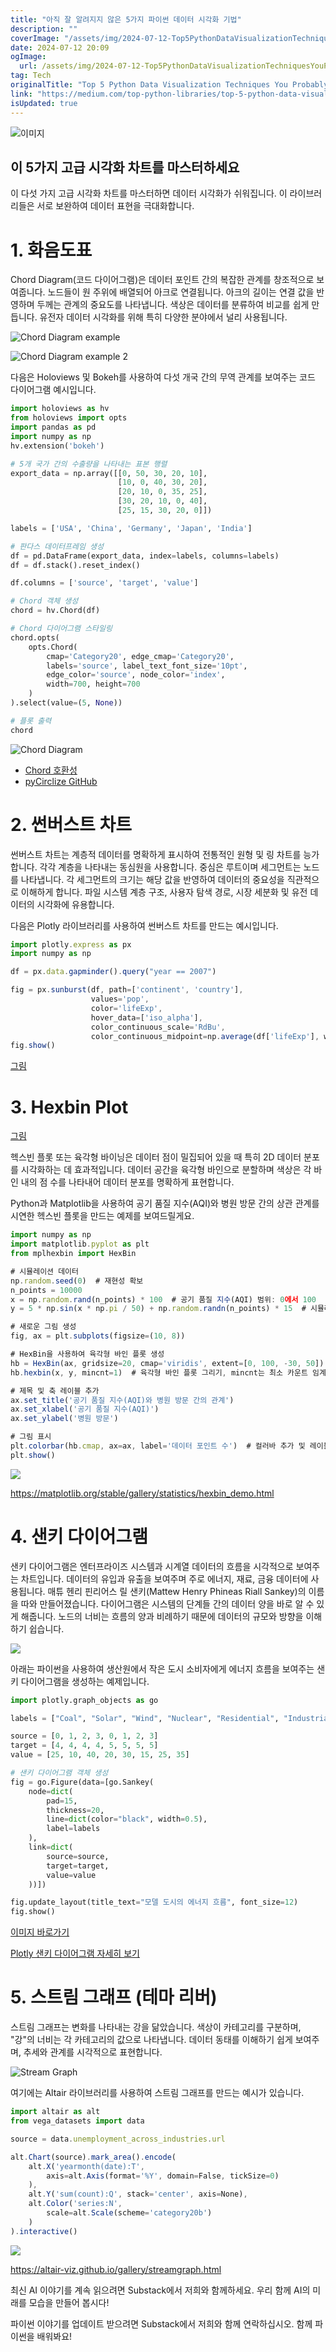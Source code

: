 ```yaml
---
title: "아직 잘 알려지지 않은 5가지 파이썬 데이터 시각화 기법"
description: ""
coverImage: "/assets/img/2024-07-12-Top5PythonDataVisualizationTechniquesYouProbablyArentUsing_0.png"
date: 2024-07-12 20:09
ogImage:
  url: /assets/img/2024-07-12-Top5PythonDataVisualizationTechniquesYouProbablyArentUsing_0.png
tag: Tech
originalTitle: "Top 5 Python Data Visualization Techniques You Probably Aren’t Using"
link: "https://medium.com/top-python-libraries/top-5-python-data-visualization-techniques-you-probably-arent-using-ecde053f578b"
isUpdated: true
---
```


![이미지](/assets/img/2024-07-12-Top5PythonDataVisualizationTechniquesYouProbablyArentUsing_0.png)

## 이 5가지 고급 시각화 차트를 마스터하세요

이 다섯 가지 고급 시각화 차트를 마스터하면 데이터 시각화가 쉬워집니다. 이 라이브러리들은 서로 보완하여 데이터 표현을 극대화합니다.

# 1. 화음도표

<!-- seedividend - 사각형 -->

<ins class="adsbygoogle"
     style="display:block"
     data-ad-client="ca-pub-4877378276818686"
     data-ad-slot="1898504329"
     data-ad-format="auto"
     data-full-width-responsive="true"></ins>

<script>
     (adsbygoogle = window.adsbygoogle || []).push({});
</script>

Chord Diagram(코드 다이어그램)은 데이터 포인트 간의 복잡한 관계를 창조적으로 보여줍니다. 노드들이 원 주위에 배열되어 아크로 연결됩니다. 아크의 길이는 연결 값을 반영하며 두께는 관계의 중요도를 나타냅니다. 색상은 데이터를 분류하여 비교를 쉽게 만듭니다. 유전자 데이터 시각화를 위해 특히 다양한 분야에서 널리 사용됩니다.

![Chord Diagram example](/assets/img/2024-07-12-Top5PythonDataVisualizationTechniquesYouProbablyArentUsing_1.png)

![Chord Diagram example 2](/assets/img/2024-07-12-Top5PythonDataVisualizationTechniquesYouProbablyArentUsing_2.png)

다음은 Holoviews 및 Bokeh를 사용하여 다섯 개국 간의 무역 관계를 보여주는 코드 다이어그램 예시입니다.

<!-- seedividend - 사각형 -->

<ins class="adsbygoogle"
     style="display:block"
     data-ad-client="ca-pub-4877378276818686"
     data-ad-slot="1898504329"
     data-ad-format="auto"
     data-full-width-responsive="true"></ins>

<script>
     (adsbygoogle = window.adsbygoogle || []).push({});
</script>

```python
import holoviews as hv
from holoviews import opts
import pandas as pd
import numpy as np
hv.extension('bokeh')

# 5개 국가 간의 수출량을 나타내는 표본 행렬
export_data = np.array([[0, 50, 30, 20, 10],
                        [10, 0, 40, 30, 20],
                        [20, 10, 0, 35, 25],
                        [30, 20, 10, 0, 40],
                        [25, 15, 30, 20, 0]])

labels = ['USA', 'China', 'Germany', 'Japan', 'India']

# 판다스 데이터프레임 생성
df = pd.DataFrame(export_data, index=labels, columns=labels)
df = df.stack().reset_index()

df.columns = ['source', 'target', 'value']

# Chord 객체 생성
chord = hv.Chord(df)

# Chord 다이어그램 스타일링
chord.opts(
    opts.Chord(
        cmap='Category20', edge_cmap='Category20',
        labels='source', label_text_font_size='10pt',
        edge_color='source', node_color='index',
        width=700, height=700
    )
).select(value=(5, None))

# 플롯 출력
chord
```

![Chord Diagram](/assets/img/2024-07-12-Top5PythonDataVisualizationTechniquesYouProbablyArentUsing_3.png)

- [Chord 호환성](https://holoviews.org/reference/elements/matplotlib/Chord.html)
- [pyCirclize GitHub](https://github.com/moshi4/pyCirclize)

<!-- seedividend - 사각형 -->

<ins class="adsbygoogle"
     style="display:block"
     data-ad-client="ca-pub-4877378276818686"
     data-ad-slot="1898504329"
     data-ad-format="auto"
     data-full-width-responsive="true"></ins>

<script>
     (adsbygoogle = window.adsbygoogle || []).push({});
</script>

# 2. 썬버스트 차트

썬버스트 차트는 계층적 데이터를 명확하게 표시하여 전통적인 원형 및 링 차트를 능가합니다. 각각 계층을 나타내는 동심원을 사용합니다. 중심은 루트이며 세그먼트는 노드를 나타냅니다. 각 세그먼트의 크기는 해당 값을 반영하여 데이터의 중요성을 직관적으로 이해하게 합니다. 파일 시스템 계층 구조, 사용자 탐색 경로, 시장 세분화 및 유전 데이터의 시각화에 유용합니다.

다음은 Plotly 라이브러리를 사용하여 썬버스트 차트를 만드는 예시입니다.

```js
import plotly.express as px
import numpy as np

df = px.data.gapminder().query("year == 2007")

fig = px.sunburst(df, path=['continent', 'country'],
                  values='pop',
                  color='lifeExp',
                  hover_data=['iso_alpha'],
                  color_continuous_scale='RdBu',
                  color_continuous_midpoint=np.average(df['lifeExp'], weights=df['pop']))
fig.show()
```

<!-- seedividend - 사각형 -->

<ins class="adsbygoogle"
     style="display:block"
     data-ad-client="ca-pub-4877378276818686"
     data-ad-slot="1898504329"
     data-ad-format="auto"
     data-full-width-responsive="true"></ins>

<script>
     (adsbygoogle = window.adsbygoogle || []).push({});
</script>

[그림](https://plotly.com/python/sunburst-charts/)

# 3. Hexbin Plot

[그림](/assets/img/2024-07-12-Top5PythonDataVisualizationTechniquesYouProbablyArentUsing_5.png)

<!-- seedividend - 사각형 -->

<ins class="adsbygoogle"
     style="display:block"
     data-ad-client="ca-pub-4877378276818686"
     data-ad-slot="1898504329"
     data-ad-format="auto"
     data-full-width-responsive="true"></ins>

<script>
     (adsbygoogle = window.adsbygoogle || []).push({});
</script>

헥스빈 플롯 또는 육각형 바이닝은 데이터 점이 밀집되어 있을 때 특히 2D 데이터 분포를 시각화하는 데 효과적입니다. 데이터 공간을 육각형 바인으로 분할하며 색상은 각 바인 내의 점 수를 나타내어 데이터 분포를 명확하게 표현합니다.

Python과 Matplotlib을 사용하여 공기 품질 지수(AQI)와 병원 방문 간의 상관 관계를 시연한 헥스빈 플롯을 만드는 예제를 보여드릴게요.

```js
import numpy as np
import matplotlib.pyplot as plt
from mplhexbin import HexBin

# 시뮬레이션 데이터
np.random.seed(0)  # 재현성 확보
n_points = 10000
x = np.random.rand(n_points) * 100  # 공기 품질 지수(AQI) 범위: 0에서 100
y = 5 * np.sin(x * np.pi / 50) + np.random.randn(n_points) * 15  # 시뮬레이션된 병원 방문, AQI와 관련 있지만 잡음이 있음

# 새로운 그림 생성
fig, ax = plt.subplots(figsize=(10, 8))

# HexBin을 사용하여 육각형 바인 플롯 생성
hb = HexBin(ax, gridsize=20, cmap='viridis', extent=[0, 100, -30, 50])  # 그리드 크기, 색상 지도 및 범위 설정
hb.hexbin(x, y, mincnt=1)  # 육각형 바인 플롯 그리기, mincnt는 최소 카운트 임계값을 설정합니다

# 제목 및 축 레이블 추가
ax.set_title('공기 품질 지수(AQI)와 병원 방문 간의 관계')
ax.set_xlabel('공기 품질 지수(AQI)')
ax.set_ylabel('병원 방문')

# 그림 표시
plt.colorbar(hb.cmap, ax=ax, label='데이터 포인트 수')  # 컬러바 추가 및 레이블 설정
plt.show()
```

<img src="/assets/img/2024-07-12-Top5PythonDataVisualizationTechniquesYouProbablyArentUsing_6.png" />

<!-- seedividend - 사각형 -->

<ins class="adsbygoogle"
     style="display:block"
     data-ad-client="ca-pub-4877378276818686"
     data-ad-slot="1898504329"
     data-ad-format="auto"
     data-full-width-responsive="true"></ins>

<script>
     (adsbygoogle = window.adsbygoogle || []).push({});
</script>

https://matplotlib.org/stable/gallery/statistics/hexbin_demo.html

# 4. 샌키 다이어그램

샌키 다이어그램은 엔터프라이즈 시스템과 시계열 데이터의 흐름을 시각적으로 보여주는 차트입니다. 데이터의 유입과 유출을 보여주며 주로 에너지, 재료, 금융 데이터에 사용됩니다. 매튜 헨리 핀리어스 릴 샌키(Mattew Henry Phineas Riall Sankey)의 이름을 따와 만들어졌습니다. 다이어그램은 시스템의 단계들 간의 데이터 양을 바로 알 수 있게 해줍니다. 노드의 너비는 흐름의 양과 비례하기 때문에 데이터의 규모와 방향을 이해하기 쉽습니다.

<img src="/assets/img/2024-07-12-Top5PythonDataVisualizationTechniquesYouProbablyArentUsing_7.png" />

<!-- seedividend - 사각형 -->

<ins class="adsbygoogle"
     style="display:block"
     data-ad-client="ca-pub-4877378276818686"
     data-ad-slot="1898504329"
     data-ad-format="auto"
     data-full-width-responsive="true"></ins>

<script>
     (adsbygoogle = window.adsbygoogle || []).push({});
</script>

아래는 파이썬을 사용하여 생산원에서 작은 도시 소비자에게 에너지 흐름을 보여주는 샌키 다이어그램을 생성하는 예제입니다.

```python
import plotly.graph_objects as go

labels = ["Coal", "Solar", "Wind", "Nuclear", "Residential", "Industrial", "Commercial"]

source = [0, 1, 2, 3, 0, 1, 2, 3]
target = [4, 4, 4, 4, 5, 5, 5, 5]
value = [25, 10, 40, 20, 30, 15, 25, 35]

# 샌키 다이어그램 객체 생성
fig = go.Figure(data=[go.Sankey(
    node=dict(
        pad=15,
        thickness=20,
        line=dict(color="black", width=0.5),
        label=labels
    ),
    link=dict(
        source=source,
        target=target,
        value=value
    ))])

fig.update_layout(title_text="모델 도시의 에너지 흐름", font_size=12)
fig.show()
```

[이미지 바로가기](/assets/img/2024-07-12-Top5PythonDataVisualizationTechniquesYouProbablyArentUsing_8.png)

[Plotly 샌키 다이어그램 자세히 보기](https://plotly.com/python/sankey-diagram/)

<!-- seedividend - 사각형 -->

<ins class="adsbygoogle"
     style="display:block"
     data-ad-client="ca-pub-4877378276818686"
     data-ad-slot="1898504329"
     data-ad-format="auto"
     data-full-width-responsive="true"></ins>

<script>
     (adsbygoogle = window.adsbygoogle || []).push({});
</script>

# 5. 스트림 그래프 (테마 리버)

스트림 그래프는 변화를 나타내는 강을 닮았습니다. 색상이 카테고리를 구분하며, "강"의 너비는 각 카테고리의 값으로 나타냅니다. 데이터 동태를 이해하기 쉽게 보여주며, 추세와 관계를 시각적으로 표현합니다.

![Stream Graph](/assets/img/2024-07-12-Top5PythonDataVisualizationTechniquesYouProbablyArentUsing_9.png)

여기에는 Altair 라이브러리를 사용하여 스트림 그래프를 만드는 예시가 있습니다.

<!-- seedividend - 사각형 -->

<ins class="adsbygoogle"
     style="display:block"
     data-ad-client="ca-pub-4877378276818686"
     data-ad-slot="1898504329"
     data-ad-format="auto"
     data-full-width-responsive="true"></ins>

<script>
     (adsbygoogle = window.adsbygoogle || []).push({});
</script>

```js
import altair as alt
from vega_datasets import data

source = data.unemployment_across_industries.url

alt.Chart(source).mark_area().encode(
    alt.X('yearmonth(date):T',
        axis=alt.Axis(format='%Y', domain=False, tickSize=0)
    ),
    alt.Y('sum(count):Q', stack='center', axis=None),
    alt.Color('series:N',
        scale=alt.Scale(scheme='category20b')
    )
).interactive()
```

<img src="/assets/img/2024-07-12-Top5PythonDataVisualizationTechniquesYouProbablyArentUsing_10.png" />

https://altair-viz.github.io/gallery/streamgraph.html

최신 AI 이야기를 계속 읽으려면 Substack에서 저희와 함께하세요. 우리 함께 AI의 미래를 모습을 만들어 봅시다!

<!-- seedividend - 사각형 -->

<ins class="adsbygoogle"
     style="display:block"
     data-ad-client="ca-pub-4877378276818686"
     data-ad-slot="1898504329"
     data-ad-format="auto"
     data-full-width-responsive="true"></ins>

<script>
     (adsbygoogle = window.adsbygoogle || []).push({});
</script>

파이썬 이야기를 업데이트 받으려면 Substack에서 저희와 함께 연락하십시오. 함께 파이썬을 배워봐요!
